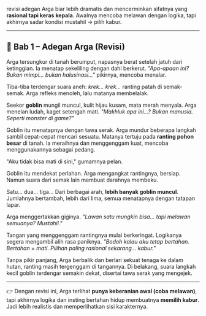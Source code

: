 revisi adegan Arga biar lebih dramatis dan mencerminkan sifatnya yang **rasional tapi keras kepala**. Awalnya mencoba melawan dengan logika, tapi akhirnya sadar kondisi mustahil → pilih kabur.

---

## 📖 Bab 1 – Adegan Arga (Revisi)

Arga tersungkur di tanah berumput, napasnya berat setelah jatuh dari ketinggian.
Ia menatap sekeliling dengan dahi berkerut.
*"Apa-apaan ini? Bukan mimpi… bukan halusinasi…"* pikirnya, mencoba menalar.

Tiba-tiba terdengar suara aneh: *krek… krek…* ranting patah di semak-semak.
Arga refleks menoleh, lalu matanya membelalak.

Seekor **goblin** mungil muncul, kulit hijau kusam, mata merah menyala.
Arga menelan ludah, kaget setengah mati.
*"Makhluk apa ini…? Bukan manusia. Seperti monster di game?"*

Goblin itu menatapnya dengan tawa serak.
Arga mundur beberapa langkah sambil cepat-cepat mencari sesuatu.
Matanya tertuju pada **ranting pohon besar** di tanah.
Ia meraihnya dan menggenggam kuat, mencoba menggunakannya sebagai pedang.

"Aku tidak bisa mati di sini," gumamnya pelan.

Goblin itu mendekat perlahan. Arga mengangkat rantingnya, bersiap.
Namun suara dari semak lain membuat darahnya membeku.

Satu… dua… tiga…
Dari berbagai arah, **lebih banyak goblin muncul**.
Jumlahnya bertambah, lebih dari lima, semua menatapnya dengan tatapan lapar.

Arga menggertakkan giginya.
*"Lawan satu mungkin bisa… tapi melawan semuanya? Mustahil."*

Tangan yang menggenggam rantingnya mulai berkeringat.
Logikanya segera mengambil alih rasa paniknya.
*"Bodoh kalau aku tetap bertahan. Bertahan = mati. Pilihan paling rasional sekarang… kabur."*

Tanpa pikir panjang, Arga berbalik dan berlari sekuat tenaga ke dalam hutan, ranting masih tergenggam di tangannya.
Di belakang, suara langkah kecil goblin terdengar semakin dekat, disertai tawa serak yang mengejek.

---

👉 Dengan revisi ini, Arga terlihat **punya keberanian awal (coba melawan)**, tapi akhirnya logika dan insting bertahan hidup membuatnya **memilih kabur**. Jadi lebih realistis dan memperlihatkan sisi karakternya.
